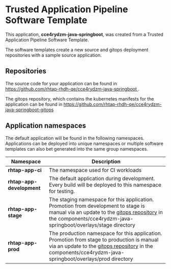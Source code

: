 # Trusted Application Pipeline Software Template

This application, **cce4rydzm-java-springboot**, was created from a Trusted Application Pipeline Software Template.

The software templates create a new source and gitops deployment repositories with a sample source application. 

## Repositories

The source code for your application can be found in [https://github.com/rhtap-rhdh-qe/cce4rydzm-java-springboot ](https://github.com/rhtap-rhdh-qe/cce4rydzm-java-springboot ).
 
The gitops repository, which contains the kubernetes manifests for the application can be found in 
[https://github.com/rhtap-rhdh-qe/cce4rydzm-java-springboot-gitops ](https://github.com/rhtap-rhdh-qe/cce4rydzm-java-springboot-gitops ) 

## Application namespaces 

The default application will be found in the following namespaces. Applications can be deployed into unique namespaces or multiple software templates can also bet generated into the same group namespaces.  

|  Namespace   |  Description   |  
| -------- | -------- |
| **rhtap-app-ci** | The namespace used for CI workloads |
| **rhtap-app-development** | The default application during development. Every build will be deployed to this namespace for testing. |
| **rhtap-app-stage** | The staging namespace for this application. Promotion from development to stage is manual via an update to the [gitops repository](https://github.com/rhtap-rhdh-qe/cce4rydzm-java-springboot-gitops ) in the components/cce4rydzm-java-springboot/overlays/stage directory |
| **rhtap-app-prod** | The production namespace for this application. Promotion from stage to production is manual via an update to the [gitops repository](https://github.com/rhtap-rhdh-qe/cce4rydzm-java-springboot-gitops ) in the components/cce4rydzm-java-springboot/overlays/prod directory |